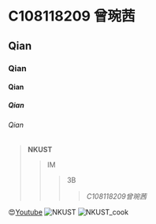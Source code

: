 # C108118209 曾琬茜
## Qian
### Qian
#### Qian
##### Qian
###### Qian 

> **NKUST**
>> IM
>>> 3B
>>>> *C108118209曾琬茜*

😍[Youtube](https://youtube.com.tw)
![NKUST](https://www.nkust.edu.tw/var/file/0/1000/img/513/182513897.png "NKUST")
![NKUST_cook]()
